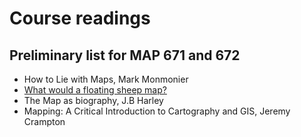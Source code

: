 # Course readings

## Preliminary list for MAP 671 and 672

* How to Lie with Maps, Mark Monmonier
* [What would a floating sheep map?](http://manifesto.floatingsheep.org/)
* The Map as biography, J.B Harley
* Mapping: A Critical Introduction to Cartography and GIS, Jeremy Crampton